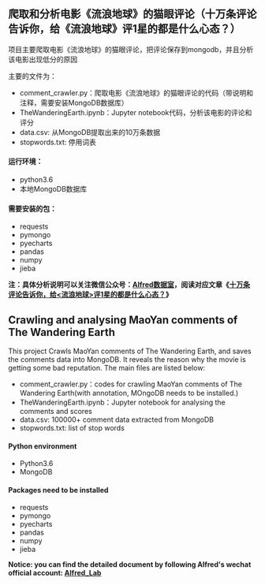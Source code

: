 ## 爬取和分析电影《流浪地球》的猫眼评论（十万条评论告诉你，给《流浪地球》评1星的都是什么心态？）

项目主要爬取电影《流浪地球》的猫眼评论，把评论保存到mongodb，并且分析该电影出现低分的原因

主要的文件为：
- comment_crawler.py：爬取电影《流浪地球》的猫眼评论的代码（带说明和注释，需要安装MongoDB数据库）
- TheWanderingEarth.ipynb：Jupyter notebook代码，分析该电影的评论和评分
- data.csv: 从MongoDB提取出来的10万条数据
- stopwords.txt: 停用词表

#### 运行环境：
- python3.6
- 本地MongoDB数据库

#### 需要安装的包：
- requests
- pymongo
- pyecharts
- pandas
- numpy
- jieba

**注：具体分析说明可以关注微信公众号：[Alfred数据室](https://wx1.sinaimg.cn/mw690/007yVcwsgy1g03lo67ikoj30u00f0ta0.jpg)，阅读对应文章《[十万条评论告诉你，给<流浪地球>评1星的都是什么心态？](https://mp.weixin.qq.com/s/3d_ycK0D1KfbjQJ3m7FhEQ)》**


## Crawling and analysing MaoYan comments of The Wandering Earth

This project Crawls MaoYan comments of The Wandering Earth, and saves the comments data into MongoDB. It reveals the reason why the movie is getting some bad reputation.
The main files are listed below:
- comment_crawler.py：codes for crawling MaoYan comments of The Wandering Earth(with annotation, MOngoDB
needs to be installed.)
- TheWanderingEarth.ipynb：Jupyter notebook for analysing the comments and scores
- data.csv: 100000+ comment data extracted from MongoDB
- stopwords.txt: list of stop words

#### Python environment
- Python3.6
- MongoDB

#### Packages need to be installed
- requests
- pymongo
- pyecharts
- pandas
- numpy
- jieba

**Notice: you can find the detailed document by following Alfred's wechat official account: [Alfred_Lab](https://wx1.sinaimg.cn/mw690/007yVcwsgy1g03lo67ikoj30u00f0ta0.jpg)**
